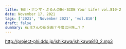 ```yaml
---
title: 石川・ホンマ・ぶるんのBe-SIDE Your Life! vol.810-2
date: November 17, 2021
tags: ['2021', 'November 2021', 'vol.810']
draft: false
summary: 石川さんの新企画？今度は何を…？？
---
```


http://project-phi.ddo.jp/ishikawa/ishikawa810_2.mp3